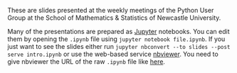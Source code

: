 These are slides presented at the weekly meetings of the Python User Group at the School of Mathematics & Statistics of Newcastle University.

Many of the presentations are prepared as [Jupyter](https://nbviewer.jupyter.org) notebooks. You can edit them by opening the `.ipynb` file using `jupyter notebook file.ipynb`.
If you just want to see the slides either run `jupyter nbconvert --to slides --post serve intro.ipynb` or use the web-based service [nbviewer](https://nbviewer.jupyter.org). You need to give nbviewer the URL of the raw `.ipynb` file like [here](https://nbviewer.jupyter.org/urls/mas-gitlab.ncl.ac.uk/npe27/python-slides/raw/master/01-intro/intro.ipynb).
